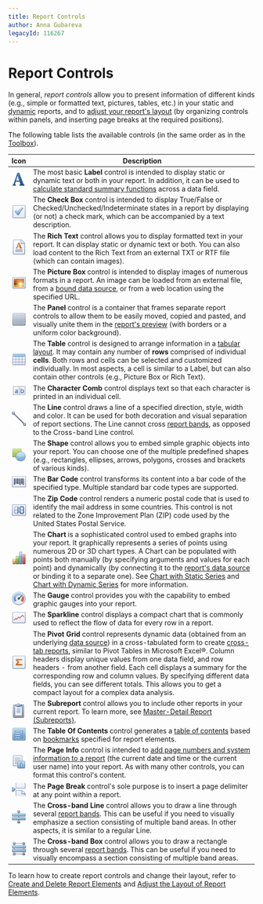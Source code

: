 ```yaml
---
title: Report Controls
author: Anna Gubareva
legacyId: 116267
---
```

# Report Controls
In general, _report controls_ allow you to present information of different kinds (e.g., simple or formatted text, pictures, tables, etc.) in your static and [dynamic](../creating-reports/providing-data/binding-report-controls-to-data.md) reports, and to [adjust your report's layout](../creating-reports/basic-operations/adjust-the-layout-of-report-elements.md) (by organizing controls within panels, and inserting page breaks at the required positions).

The following table lists the available controls (in the same order as in the [Toolbox](../interface-elements/control-toolbox.md)).

| Icon | Description |
|---|---|
| ![icon-large-label-report-controls](../../../../images/img22802.png) | The most basic **Label** control is intended to display static or dynamic text or both in your report. In addition, it can be used to [calculate standard summary functions](../creating-reports/shaping-data/calculating-summaries.md) across a data field. |
| ![icon-large-check-box-report-controls](../../../../images/img22803.png) | The **Check Box** control is intended to display True/False or Checked/Unchecked/Indeterminate states in a report by displaying (or not) a check mark, which can be accompanied by a text description. |
| ![icon-large-rich-text-report-controls](../../../../images/img22804.png) | The **Rich Text** control allows you to display formatted text in your report. It can display static or dynamic text or both. You can also load content to the Rich Text from an external TXT or RTF file (which can contain images). |
| ![icon-large-picture-box-report-controls](../../../../images/img22805.png) | The **Picture Box** control is intended to display images of numerous formats in a report. An image can be loaded from an external file, from a [bound data source](../creating-reports/providing-data/binding-a-report-to-data.md), or from a web location using the specified URL. |
| ![icon-large-panel-report-controls](../../../../images/img22806.png) | The **Panel** control is a container that frames separate report controls to allow them to be easily moved, copied and pasted, and visually unite them in the [report's preview](../document-preview.md) (with borders or a uniform color background). |
| ![icon-large-table-report-controls](../../../../images/img22807.png) | The **Table** control is designed to arrange information in a [tabular layout](../report-types/table-report.md). It may contain any number of **rows** comprised of individual **cells**. Both rows and cells can be selected and customized individually. In most aspects, a cell is similar to a Label, but can also contain other controls (e.g., Picture Box or Rich Text). |
| ![RD_ControlIcon_CellularText](../../../../images/img124975.png) | The **Character Comb** control displays text so that each character is printed in an individual cell. |
| ![icon-large-line-report-controls](../../../../images/img22808.png) | The **Line** control draws a line of a specified direction, style, width and color. It can be used for both decoration and visual separation of report sections. The Line cannot cross [report bands](report-bands.md), as opposed to the Cross-band Line control. |
| ![icon-large-shape-report-controls](../../../../images/img22809.png) | The **Shape** control allows you to embed simple graphic objects into your report. You can choose one of the multiple predefined shapes (e.g., rectangles, ellipses, arrows, polygons, crosses and brackets of various kinds). |
| ![icon-large-bar-code-report-controls](../../../../images/img22810.png) | The **Bar Code** control transforms its content into a bar code of the specified type. Multiple standard bar code types are supported. |
| ![icon-large-zip-code-report-controls](../../../../images/img22811.png) | The **Zip Code** control renders a numeric postal code that is used to identify the mail address in some countries. This control is not related to the Zone Improvement Plan (ZIP) code used by the United States Postal Service. |
| ![icon-large-chart-report-controls](../../../../images/img22812.png) | The **Chart** is a sophisticated control used to embed graphs into your report. It graphically represents a series of points using numerous 2D or 3D chart types. A Chart can be populated with points both manually (by specifying arguments and values for each point) and dynamically (by connecting it to the [report's data source](../creating-reports/providing-data/binding-a-report-to-data.md) or binding it to a separate one). See [Chart with Static Series](../report-types/chart-with-static-series.md) and [Chart with Dynamic Series](../report-types/chart-with-dynamic-series.md) for more information. |
| ![icon-large-gauge-report-controls](../../../../images/img23177.png) | The **Gauge** control provides you with the capability to embed graphic gauges into your report. |
| ![icon-large-sparkline-report-controls](../../../../images/img22813.png) | The **Sparkline** control displays a compact chart that is commonly used to reflect the flow of data for every row in a report. |
| ![icon-large-pivot-grid-report-controls](../../../../images/img22814.png) | The **Pivot Grid** control represents dynamic data (obtained from an underlying [data source](../creating-reports/providing-data/binding-a-report-to-data.md)) in a cross-tabulated form to create [cross-tab reports](../report-types/cross-tab-report.md), similar to Pivot Tables in Microsoft Excel&#174;. Column headers display unique values from one data field, and row headers - from another field. Each cell displays a summary for the corresponding row and column values. By specifying different data fields, you can see different totals. This allows you to get a compact layout for a complex data analysis. |
| ![icon-large-subreport-report-controls](../../../../images/img22815.png) | The **Subreport** control allows you to include other reports in your current report. To learn more, see [Master-Detail Report (Subreports)](../report-types/master-detail-report-(subreports).md). |
| ![RD_ControlIcon_Table_Of_Contents](../../../../images/img23743.png) | The **Table Of Contents** control generates a [table of contents](../creating-reports/report-navigation-and-interactivity/create-a-table-of-contents.md) based on [bookmarks](../creating-reports/report-navigation-and-interactivity/add-bookmarks.md) specified for report elements. |
| ![icon-large-page-info-report-controls](../../../../images/img22817.png) | The **Page Info** control is intended to [add page numbers and system information to a report](../creating-reports/adding-details-about-a-report/add-page-numbers-and-system-information-to-a-report.md) (the current date and time or the current user name) into your report. As with many other controls, you can format this control's content. |
| ![icon-large-page-breaki-report-controls](../../../../images/img22818.png) | The **Page Break** control's sole purpose is to insert a page delimiter at any point within a report. |
| ![icon-large-cross-band-line-report-controls](../../../../images/img22819.png) | The **Cross-band Line** control allows you to draw a line through several [report bands](report-bands.md). This can be useful if you need to visually emphasize a section consisting of multiple band areas. In other aspects, it is similar to a regular Line. |
| ![icon-large-cross-band-box-report-controls](../../../../images/img22820.png) | The **Cross-band Box** control allows you to draw a rectangle through several [report bands](report-bands.md). This can be useful if you need to visually encompass a section consisting of multiple band areas. |

To learn how to create report controls and change their layout, refer to [Create and Delete Report Elements](../creating-reports/basic-operations/create-and-delete-report-elements.md) and [Adjust the Layout of Report Elements](../creating-reports/basic-operations/adjust-the-layout-of-report-elements.md).